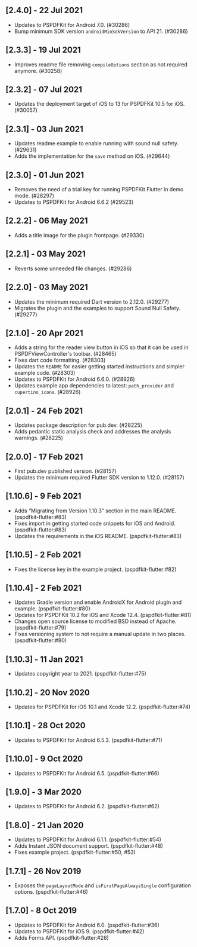 ## [2.4.0] - 22 Jul 2021

- Updates to PSPDFKit for Android 7.0. (#30286)
- Bump minimum SDK version `androidMinSdkVersion` to API 21. (#30286)

## [2.3.3] - 19 Jul 2021

- Improves readme file removing `compileOptions` section as not required anymore. (#30258)

## [2.3.2] - 07 Jul 2021

- Updates the deployment target of iOS to 13 for PSPDFKit 10.5 for iOS. (#30057)

## [2.3.1] - 03 Jun 2021

- Updates readme example to enable running with sound null safety. (#29631)
- Adds the implementation for the `save` method on iOS. (#29644)

## [2.3.0] - 01 Jun 2021

- Removes the need of a trial key for running PSPDFKit Flutter in demo mode. (#28297)
- Updates to PSPDFKit for Android 6.6.2 (#29523)

## [2.2.2] - 06 May 2021

- Adds a title image for the plugin frontpage. (#29330)

## [2.2.1] - 03 May 2021

- Reverts some unneeded file changes. (#29286)

## [2.2.0] - 03 May 2021

- Updates the minimum required Dart version to 2.12.0. (#29277)
- Migrates the plugin and the examples to support Sound Null Safety. (#29277)

## [2.1.0] - 20 Apr 2021

- Adds a string for the reader view button in iOS so that it can be used in PSPDFViewController's toolbar. (#28465)
- Fixes dart code formatting. (#28303)
- Updates the `README` for easier getting started instructions and simpler example code. (#28303)
- Updates to PSPDFKit for Android 6.6.0. (#28926)
- Updates example app dependencies to latest: `path_provider` and `cupertino_icons`. (#28926)

## [2.0.1] - 24 Feb 2021

- Updates package description for pub.dev. (#28225)
- Adds pedantic static analysis check and addresses the analysis warnings. (#28225)

## [2.0.0] - 17 Feb 2021

- First pub.dev published version. (#28157)
- Updates the minimum required Flutter SDK version to 1.12.0. (#28157)

## [1.10.6] - 9 Feb 2021

- Adds “Migrating from Version 1.10.3” section in the main README. (pspdfkit-flutter:#83)
- Fixes import in getting started code snippets for iOS and Android. (pspdfkit-flutter:#83)
- Updates the requirements in the iOS README. (pspdfkit-flutter:#83)

## [1.10.5] - 2 Feb 2021

- Fixes the license key in the example project. (pspdfkit-flutter:#82)

## [1.10.4] - 2 Feb 2021

- Updates Gradle version and enable AndroidX for Android plugin and example. (pspdfkit-flutter:#80)
- Updates for PSPDFKit 10.2 for iOS and Xcode 12.4. (pspdfkit-flutter:#81)
- Changes open source license to modified BSD instead of Apache. (pspdfkit-flutter:#79)
- Fixes versioning system to not require a manual update in two places. (pspdfkit-flutter:#80)

## [1.10.3] - 11 Jan 2021

- Updates copyright year to 2021. (pspdfkit-flutter:#75)

## [1.10.2] - 20 Nov 2020

- Updates for PSPDFKit for iOS 10.1 and Xcode 12.2. (pspdfkit-flutter:#74)

## [1.10.1] - 28 Oct 2020

- Updates to PSPDFKit for Android 6.5.3. (pspdfkit-flutter:#71)

## [1.10.0] - 9 Oct 2020

- Updates to PSPDFKit for Android 6.5. (pspdfkit-flutter:#66)

## [1.9.0] - 3 Mar 2020

- Updates to PSPDFKit for Android 6.2. (pspdfkit-flutter:#62)

## [1.8.0] - 21 Jan 2020

- Updates to PSPDFKit for Android 6.1.1. (pspdfkit-flutter:#54)
- Adds Instant JSON document support. (pspdfkit-flutter:#48)
- Fixes example project. (pspdfkit-flutter:#50, #53)

## [1.7.1] - 26 Nov 2019

- Exposes the `pageLayoutMode` and `isFirstPageAlwaysSingle` configuration options. (pspdfkit-flutter:#46)

## [1.7.0] - 8 Oct 2019

- Updates to PSPDFKit for Android 6.0. (pspdfkit-flutter:#36)
- Updates to PSPDFKit for iOS 9. (pspdfkit-flutter:#42)
- Adds Forms API. (pspdfkit-flutter:#28)
